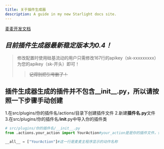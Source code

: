 ```yaml
---
title: 关于插件生成器
description: A guide in my new Starlight docs site.
---
```


[麦麦开发文档](https://docs.mai-mai.org/develop/plugin_develop/plugin_examples)
## ***目前插件生成器最新稳定版本为0.4！***
>修改配置时使用硅基流动的用户只需修改167行的apikey（sk-xxxxxxxxx）为您的apikey（sk-开头）即可！
>>~~记得别把引号删了！~~
## 插件生成器生成的插件并不包含__init__.py，所以请按照一下步骤手动创建
1.在src/plugins/你的插件名/actions/目录下创建插件文件
2.新建**插件名.py**文件
3.在src/plugins/你的插件名/__init__.py中导入你的插件类
```python
# src/plugins/你的插件名/__init__.py
from .actions.your_action import YourAction#your_action是是你的插件文件，例如插件a.py，这里就是.actions.a

__all__ = ["YourAction"]#这一行是麦麦主程序显示的动作名称
```

